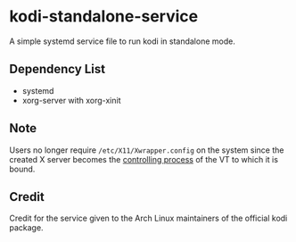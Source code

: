 # kodi-standalone-service
A simple systemd service file to run kodi in standalone mode.

## Dependency List
* systemd
* xorg-server with xorg-xinit

## Note
Users no longer require `/etc/X11/Xwrapper.config` on the system since the created X server becomes the [controlling process](http://www.freedesktop.org/software/systemd/man/systemd.exec.html#StandardInput=) of the VT to which it is bound.

## Credit
Credit for the service given to the Arch Linux maintainers of the official kodi package.
